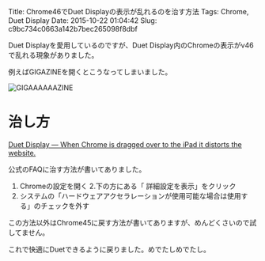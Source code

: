 Title: Chrome46でDuet Displayの表示が乱れるのを治す方法
Tags: Chrome, Duet Display
Date: 2015-10-22 01:04:42
Slug: c9bc734c0663a142b7bec265098f8dbf

Duet Displayを愛用しているのですが、Duet Display内のChromeの表示がv46で乱れる現象がありました。

例えばGIGAZINEを開くとこうなってしまいました。

![GIGAAAAAAZINE](https://pbs.twimg.com/media/CRPOH6EUwAALixr.png)

# 治し方

[Duet Display — When Chrome is dragged over to the iPad it distorts the website.](http://help.duetdisplay.com/faq/when-chrome-is-dragged-over-to-the-ipad-it-distorts-the-website "Duet Display — When Chrome is dragged over to the iPad it distorts the website.")

公式のFAQに治す方法が書いてありました。

1. Chromeの設定を開く
2.下の方にある「 詳細設定を表示」をクリック
3. システムの「ハードウェアアクセラレーションが使用可能な場合は使用する」のチェックを外す

この方法以外はChrome45に戻す方法が書いてありますが、めんどくさいので試してません。

これで快適にDuetできるように戻りました。めでたしめでたし。